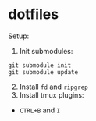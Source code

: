 # dotfiles

Setup:
1. Init submodules:
```
git submodule init
git submodule update
```
2. Install `fd` and `ripgrep`
3. Install tmux plugins:
- `CTRL+B` and `I`
